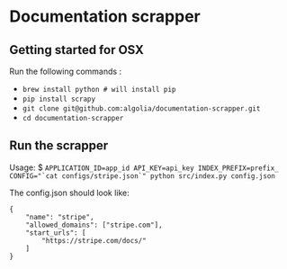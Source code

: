 # Documentation scrapper

## Getting started for OSX

Run the following commands :

- ```brew install python # will install pip```
- ```pip install scrapy```
- ```git clone git@github.com:algolia/documentation-scrapper.git```
- ```cd documentation-scrapper```

## Run the scrapper

Usage: $ ```APPLICATION_ID=app_id API_KEY=api_key INDEX_PREFIX=prefix_ CONFIG="`cat configs/stripe.json`" python src/index.py config.json```

The config.json should look like:

```
{
    "name": "stripe",
    "allowed_domains": ["stripe.com"],
    "start_urls": [
        "https://stripe.com/docs/"
    ]
}
```